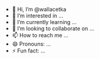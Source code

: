 - 👋 Hi, I’m @wallacetka
- 👀 I’m interested in ...
- 🌱 I’m currently learning ...
- 💞️ I’m looking to collaborate on ...
- 📫 How to reach me ...
- 😄 Pronouns: ...
- ⚡ Fun fact: ...

<!---
wallacetka/wallacetka is a ✨ special ✨ repository because its `README.md` (this file) appears on your GitHub profile.
You can click the Preview link to take a look at your changes.
--->

